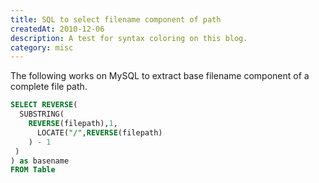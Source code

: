 ```yaml
---
title: SQL to select filename component of path
createdAt: 2010-12-06
description: A test for syntax coloring on this blog.
category: misc
---
```

The following works on MySQL to extract base filename component of a complete file path.

```sql
SELECT REVERSE(
  SUBSTRING(
    REVERSE(filepath),1,
      LOCATE("/",REVERSE(filepath)
    ) - 1
 )
) as basename
FROM Table
```
